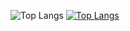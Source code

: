 
![Top Langs](https://github-readme-stats.vercel.app/api/?username=leonardo-felipe&count_private=true&theme=tokyonight&showicons=true)
[![Top Langs](https://github-readme-stats.vercel.app/api/top-langs/?username=leonardo-felipe&layout=compact&theme=tokyonight)](https://github.com/leonardo-felipe/github-readme-stats)


<!--

https://img.shields.io/badge/Flutter-02569B?style=for-the-badge&logo=flutter&logoColor=white

https://img.shields.io/badge/adonis%20js-220052?style=for-the-badge&logo=adonisjs&logoColor=white

https://img.shields.io/badge/Angular-DD0031?style=for-the-badge&logo=angular&logoColor=white

https://img.shields.io/badge/Django-092E20?style=for-the-badge&logo=django&logoColor=green

https://img.shields.io/badge/django%20rest-ff1709?style=for-the-badge&logo=django&logoColor=white

https://img.shields.io/badge/Elixir-4B275F?style=for-the-badge&logo=elixir&logoColor=white

https://img.shields.io/badge/Laravel-FF2D20?style=for-the-badge&logo=laravel&logoColor=white

https://img.shields.io/badge/next.js-000000?style=for-the-badge&logo=nextdotjs&logoColor=white

https://img.shields.io/badge/Ruby_on_Rails-CC0000?style=for-the-badge&logo=ruby-on-rails&logoColor=white

https://img.shields.io/badge/Vue.js-35495E?style=for-the-badge&logo=vuedotjs&logoColor=4FC08D
